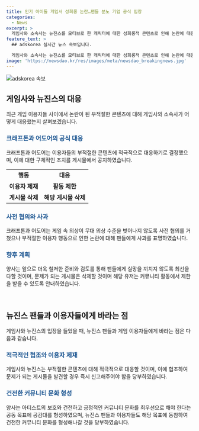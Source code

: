 ```yaml
---
title: 인기 아이돌 게임서 성희롱 논란…팬들 분노 기업 공식 입장
categories:
  - News
excerpt: >
  게임사와 소속사는 뉴진스를 모티브로 한 캐릭터에 대한 성희롱적 콘텐츠로 인해 논란에 대응하고 있다. 게임사는 부적절한 콘텐츠에 대해 이용자 제재와 게시물 삭제 등으로 대응하며, 사전 협의를 토대로 협업을 진행했지만 이용자들의 부적절한 이용으로 인한 부족함을 인정하고 사과했다. 앞으로는 더 철저한 준비와 검토를 통해 팬들에게 실망을 끼치지 않겠다고 밝혔으며, 문제가 되는 게시물은 삭제할 것이고 해당 유저는 제한을 받을 수 있다고 전했다.
feature_text: >
  ## adskorea 실시간 뉴스 속보입니다.

  게임사와 소속사는 뉴진스를 모티브로 한 캐릭터에 대한 성희롱적 콘텐츠로 인해 논란에 대응하고 있다. 게임사는 부적절한 콘텐츠에 대해 이용자 제재와 게시물 삭제 등으로 대응하며, 사전 협의를 토대로 협업을 진행했지만 이용자들의 부적절한 이용으로 인한 부족함을 인정하고 사과했다. 앞으로는 더 철저한 준비와 검토를 통해 팬들에게 실망을 끼치지 않겠다고 밝혔으며, 문제가 되는 게시물은 삭제할 것이고 해당 유저는 제한을 받을 수 있다고 전했다.
image: 'https://newsdao.kr/res/images/meta/newsdao_breakingnews.jpg'
---
```


<p><img src="https://newsdao.kr/res/images/meta/newsdao_breakingnews.jpg" alt="adskorea 속보" /></p>

<h2 data-ke-size="size26">게임사와 뉴진스의 대응</h2>

<p data-ke-size="size16">최근 게임 이용자들 사이에서 논란이 된 부적절한 콘텐츠에 대해 게임사와 소속사가 어떻게 대응했는지 살펴보겠습니다.</p>

<h3><b><span style="color: #1a5490;">크래프톤과 어도어의 공식 대응</span></b></h3>

<p>크래프톤과 어도어는 이용자들의 부적절한 콘텐츠에 적극적으로 대응하기로 결정했으며, 이에 대한 구체적인 조치를 게시물에서 공지하였습니다.</p>

<table>
    <tr>
        <td style="text-align: center; height: 17px;"><b>행동</b></td>
        <td style="text-align: center; height: 17px;"><b>대응</b></td>
    </tr>
    <tr>
        <td style="text-align: center; height: 17px;"><b>이용자 제재</b></td>
        <td style="text-align: center; height: 17px;"><b>활동 제한</b></td>
    </tr>
    <tr>
        <td style="text-align: center; height: 17px;"><b>게시물 삭제</b></td>
        <td style="text-align: center; height: 17px;"><b>해당 게시물 삭제</b></td>
    </tr>
</table>

<h3><b><span style="color: #1a5490;">사전 협의와 사과</span></b></h3>

<p>크래프톤과 어도어는 게임 속 의상이 무대 의상 수준을 벗어나지 않도록 사전 협의를 거쳤으나 부적절한 이용자 행동으로 인한 논란에 대해 팬들에게 사과를 표명하였습니다.</p>

<h3><b><span style="color: #1a5490;">향후 계획</span></b></h3>

<p>양사는 앞으로 더욱 철저한 준비와 검토를 통해 팬들에게 실망을 끼치지 않도록 최선을 다할 것이며, 문제가 되는 게시물은 삭제할 것이며 해당 유저는 커뮤니티 활동에서 제한을 받을 수 있도록 안내하였습니다. </p>

<p data-ke-size="size16">&nbsp;</p>

<h2 data-ke-size="size26">뉴진스 팬들과 이용자들에게 바라는 점</h2>

<p data-ke-size="size16">게임사와 뉴진스의 입장을 들었을 때, 뉴진스 팬들과 게임 이용자들에게 바라는 점은 다음과 같습니다.</p>

<h3><b><span style="color: #1a5490;">적극적인 협조와 이용자 제재</span></b></h3>

<p>게임사와 뉴진스는 부적절한 콘텐츠에 대해 적극적으로 대응할 것이며, 이에 협조하여 문제가 되는 게시물을 발견할 경우 즉시 신고해주어야 함을 당부하였습니다.</p>

<h3><b><span style="color: #1a5490;">건전한 커뮤니티 문화 형성</span></b></h3>

<p>양사는 아티스트의 보호와 건전하고 긍정적인 커뮤니티 문화를 최우선으로 해야 한다는 공동 목표에 공감대를 형성하였으며, 뉴진스 팬들과 이용자들도 해당 목표에 동참하여 건전한 커뮤니티 문화를 형성해나갈 것을 당부하였습니다.</p>

<p data-ke-size="size16">&nbsp;</p>

